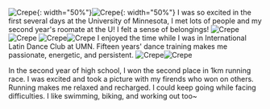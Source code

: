 ![Crepe](/assets/img/welcomeweek3.jpg){: width="50%"}![Crepe](/assets/img/welcomeweek1.jpg){: width="50%"}
I was so excited in the first several days at the University of Minnesota, I met lots of people and my second year's roomate at the U! I felt a sense of belongings!
![Crepe](/assets/img/roclim.jpg)![Crepe](/assets/img/roclimi.jpg)
![Crepe](/assets/img/dancefest.jpg)![Crepe](/assets/img/ncdc.jpg)
I enjoyed the time while I was in International Latin Dance Club at UMN. Fifteen years' dance training makes me passionate, energetic, and persistent.
![Crepe](/assets/img/teachiii.jpg)![Crepe](/assets/img/15561605411207_.pic.jpg)

In the second year of high school, I won the second place in 1km running race. I was excited and took a picture with my firends who won on others. Running makes me relaxed and recharged. I could keep going while facing difficulties. I like swimming, biking, and working out too~
